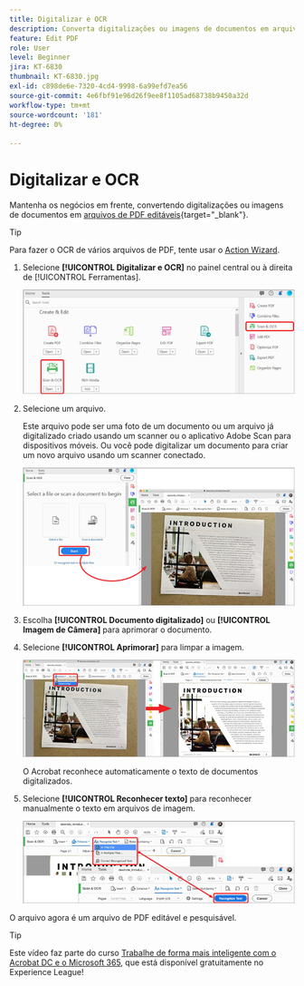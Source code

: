 ```yaml
---
title: Digitalizar e OCR
description: Converta digitalizações ou imagens de documentos em arquivos de PDF editáveis e pesquisáveis e ajuste a qualidade do arquivo resultante
feature: Edit PDF
role: User
level: Beginner
jira: KT-6830
thumbnail: KT-6830.jpg
exl-id: c898de6e-7320-4cd4-9998-6a99efd7ea56
source-git-commit: 4e6fbf91e96d26f9ee8f1105ad68738b9450a32d
workflow-type: tm+mt
source-wordcount: '181'
ht-degree: 0%

---
```


# Digitalizar e OCR

Mantenha os negócios em frente, convertendo digitalizações ou imagens de documentos em [arquivos de PDF editáveis](https://www.adobe.com/br/acrobat/online/pdf-editor.html){target="_blank"}.

>[!TIP]
>
>Para fazer o OCR de vários arquivos de PDF, tente usar o [Action Wizard](../advanced-tasks/action.md).

1. Selecione **[!UICONTROL Digitalizar e OCR]** no painel central ou à direita de [!UICONTROL Ferramentas].

   ![Etapa de Verificação 1](../assets/Scan_1.png)

1. Selecione um arquivo.

   Este arquivo pode ser uma foto de um documento ou um arquivo já digitalizado criado usando um scanner ou o aplicativo Adobe Scan para dispositivos móveis. Ou você pode digitalizar um documento para criar um novo arquivo usando um scanner conectado.

   ![Etapa de Verificação 2](../assets/Scan_2.png)

1. Escolha **[!UICONTROL Documento digitalizado]** ou **[!UICONTROL Imagem de Câmera]** para aprimorar o documento.

1. Selecione **[!UICONTROL Aprimorar]** para limpar a imagem.

   ![Etapa de Verificação 3](../assets/Scan_3.png)

   O Acrobat reconhece automaticamente o texto de documentos digitalizados.

1. Selecione **[!UICONTROL Reconhecer texto]** para reconhecer manualmente o texto em arquivos de imagem.

   ![Etapa de Verificação 4](../assets/Scan_4.png)

O arquivo agora é um arquivo de PDF editável e pesquisável.

>[!TIP]
>
>Este vídeo faz parte do curso [Trabalhe de forma mais inteligente com o Acrobat DC e o Microsoft 365](https://experienceleague.adobe.com/?recommended=Acrobat-U-1-2021.microsoft365), que está disponível gratuitamente no Experience League!

